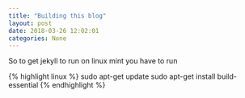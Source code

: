 ```yaml
---
title: "Building this blog"
layout: post
date: 2018-03-26 12:02:01
categories: None
---
```

So to get jekyll to run on linux mint you have to run

{% highlight linux %}
sudo apt-get update
sudo apt-get install build-essential
{% endhighlight %}

<!--  -->

<!-- Here is a static rendering of a [jupyter notebook](/notebooks/dominate_builder.html) -->
